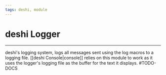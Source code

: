 ```yaml
---
tags: deshi, module
---
```

# deshi Logger
---
deshi's logging system, logs all messages sent using the log macros to a logging file. [[deshi Console|console]] relies on this module to work as it uses the logger's logging file as the buffer for the text it displays.
#TODO-DOCS